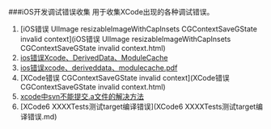 

###iOS开发调试错误收集
用于收集XCode出现的各种调试错误。

1. [iOS错误 UIImage  resizableImageWithCapInsets CGContextSaveGState invalid context](iOS错误 UIImage  resizableImageWithCapInsets CGContextSaveGState invalid context.html)
2. [ios错误Xcode、DerivedData、ModuleCache](ios错误Xcode、DerivedData、ModuleCache.html)
3. [ios错误xcode、deriveddata、modulecache.pdf](ios错误xcode、deriveddata、modulecache.pdf)
4. [XCode错误 CGContextSaveGState invalid context](XCode错误 CGContextSaveGState invalid context.html)
5. [xcode中svn不能提交.a文件的解决方法](xcode中svn不能提交.a文件的解决方法.html)
6. [XCode6 XXXXTests测试target编译错误](XCode6 XXXXTests测试target编译错误.md)